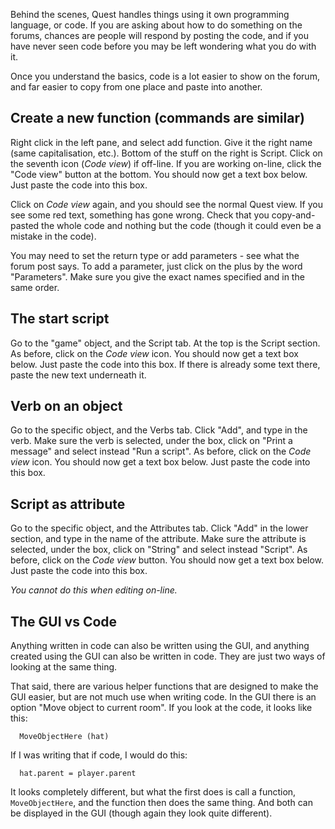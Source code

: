 Behind the scenes, Quest handles things using it own programming language, or code. If you are asking about how to do something on the forums, chances are people will respond by posting the code, and if you have never seen code before you may be left wondering what you do with it.

Once you understand the basics, code is a lot easier to show on the forum, and far easier to copy from one place and paste into another.


## Create a new function (commands are similar)

Right click in the left pane, and select add function. Give it the right name (same capitalisation, etc.). Bottom of the stuff on the right is Script. Click on the seventh icon (_Code view_) if off-line. If you are working on-line, click the "Code view" button at the bottom. You should now get a text box below. Just paste the code into this box.

Click on _Code view_ again, and you should see the normal Quest view. If you see some red text, something has gone wrong. Check that you copy-and-pasted the whole code and nothing but the code (though it could even be a mistake in the code).

You may need to set the return type or add parameters - see what the forum post says. To add a parameter, just click on the plus by the word "Parameters". Make sure you give the exact names specified and in the same order.


## The start script

Go to the "game" object, and the Script tab. At the top is the Script section. As before, click on the _Code view_ icon. You should now get a text box below. Just paste the code into this box. If there is already some text there, paste the new text underneath it.


## Verb on an object

Go to the specific object, and the Verbs tab. Click "Add", and type in the verb. Make sure the verb is selected, under the box, click on "Print a message" and select instead "Run a script". As before, click on the _Code view_ icon. You should now get a text box below. Just paste the code into this box.


## Script as attribute

Go to the specific object, and the Attributes tab. Click "Add" in the lower section, and type in the name of the attribute. Make sure the attribute is selected, under the box, click on "String" and select instead "Script". As before, click on the _Code view_ button. You should now get a text box below. Just paste the code into this box.

_You cannot do this when editing on-line._


## The GUI vs Code

Anything written in code can also be written using the GUI, and anything created using the GUI can also be written in code. They are just two ways of looking at the same thing.

That said, there are various helper functions that are designed to make the GUI easier, but are not much use when writing code. In the GUI there is an option "Move object to current room". If you look at the code, it looks like this:
```
  MoveObjectHere (hat)
```
If I was writing that if code, I would do this:
```
  hat.parent = player.parent
```
It looks completely different, but what the first does is call a function, `MoveObjectHere`, and the function then does the same thing. And both can be displayed in the GUI (though again they look quite different).